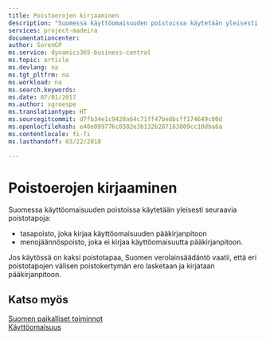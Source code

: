 ```yaml
---
title: Poistoerojen kirjaaminen
description: "Suomessa käyttöomaisuuden poistoissa käytetään yleisesti tiettyjä poistotapoja."
services: project-madeira
documentationcenter: 
author: SorenGP
ms.service: dynamics365-business-central
ms.topic: article
ms.devlang: na
ms.tgt_pltfrm: na
ms.workload: na
ms.search.keywords: 
ms.date: 07/01/2017
ms.author: sgroespe
ms.translationtype: HT
ms.sourcegitcommit: d7fb34e1c9428a64c71ff47be8bcff174649c00d
ms.openlocfilehash: e40e099776c0302e3b132b287163809cc10dba6a
ms.contentlocale: fi-fi
ms.lasthandoff: 03/22/2018

---
```

# <a name="posting-depreciation-differences"></a>Poistoerojen kirjaaminen
Suomessa käyttöomaisuuden poistoissa käytetään yleisesti seuraavia poistotapoja:  

- tasapoisto, joka kirjaa käyttöomaisuuden pääkirjanpitoon  
- menojäännöspoisto, joka ei kirjaa käyttöomaisuutta pääkirjanpitoon.  

Jos käytössä on kaksi poistotapaa, Suomen verolainsäädäntö vaatii, että eri poistotapojen välisen poistokertymän ero lasketaan ja kirjataan pääkirjanpitoon.  

## <a name="see-also"></a>Katso myös  
[Suomen paikalliset toiminnot](finland-local-functionality.md)  
[Käyttöomaisuus](../../fa-manage.md)   

